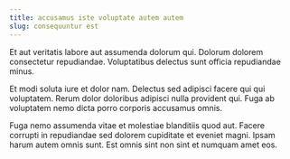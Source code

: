 ```yaml
---
title: accusamus iste voluptate autem autem
slug: consequuntur est
---
```


Et aut veritatis labore aut assumenda dolorum qui. Dolorum dolorem consectetur repudiandae. Voluptatibus delectus sunt officia repudiandae minus.

Et modi soluta iure et dolor nam. Delectus sed adipisci facere qui qui voluptatem. Rerum dolor doloribus adipisci nulla provident qui. Fuga ab voluptatem nemo dicta porro corporis accusamus omnis.

Fuga nemo assumenda vitae et molestiae blanditiis quod aut. Facere corrupti in repudiandae sed dolorem cupiditate et eveniet magni. Ipsam harum autem omnis sunt. Est omnis sint non sint et numquam amet eos.
